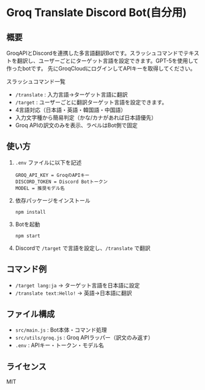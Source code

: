 # Groq Translate Discord Bot(自分用)

## 概要
GroqAPIとDiscordを連携した多言語翻訳Botです。スラッシュコマンドでテキストを翻訳し、ユーザーごとにターゲット言語を設定できます。GPT-5を使用して作ったbotです。
先にGroqCloudにログインしてAPIキーを取得してください。

スラッシュコマンド一覧
- `/translate` : 入力言語→ターゲット言語に翻訳
- `/target` : ユーザーごとに翻訳ターゲット言語を設定できます。
- 4言語対応（日本語・英語・韓国語・中国語）
- 入力文字種から簡易判定（かな/カナがあれば日本語優先）
- Groq APIの訳文のみを表示、ラベルはBot側で固定

## 使い方
1. `.env` ファイルに以下を記述
   ```
   GROQ_API_KEY = GroqのAPIキー
   DISCORD_TOKEN = Discord Botトークン
   MODEL = 推奨モデル名
   ```
2. 依存パッケージをインストール
   ```
   npm install
   ```
3. Botを起動
   ```
   npm start
   ```
4. Discordで `/target` で言語を設定し、`/translate` で翻訳

## コマンド例
- `/target lang:ja` → ターゲット言語を日本語に設定
- `/translate text:Hello!` → 英語→日本語に翻訳

## ファイル構成
- `src/main.js` : Bot本体・コマンド処理
- `src/utils/groq.js` : Groq APIラッパー（訳文のみ返す）
- `.env` : APIキー・トークン・モデル名

## ライセンス
MIT





